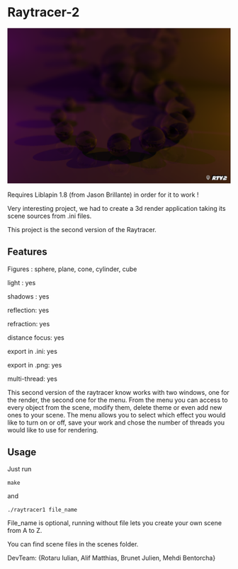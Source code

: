 # Raytracer-2

![alt tag](./onyx_blur_close.png)

Requires Liblapin 1.8 (from Jason Brillante) in order for it to work !

Very interesting project, we had to create a 3d render application taking its scene sources from .ini files.

This project is the second version of the Raytracer.

## Features

Figures : sphere, plane, cone, cylinder, cube

light : yes

shadows : yes

reflection: yes

refraction: yes

distance focus: yes

export in .ini: yes

export in .png: yes

multi-thread: yes

This second version of the raytracer know works with two windows, one for the render, the second one for the menu.
From the menu you can access to every object from the scene, modify them, delete theme or even add new ones to your scene.
The menu allows you to select which effect you would like to turn on or off, save your work and chose the number of threads you would like to use for rendering.

## Usage

Just run
```
make
```

and
```
./raytracer1 file_name
```

File_name is optional, running without file lets you create your own scene from A to Z.

You can find scene files in the scenes folder.

DevTeam: {Rotaru Iulian, Alif Matthias, Brunet Julien, Mehdi Bentorcha}